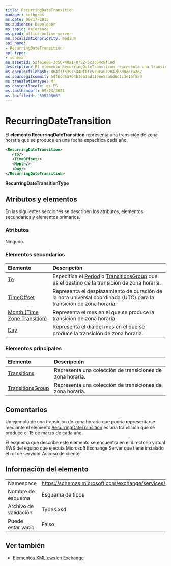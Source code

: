 ```yaml
---
title: RecurringDateTransition
manager: sethgros
ms.date: 09/17/2015
ms.audience: Developer
ms.topic: reference
ms.prod: office-online-server
ms.localizationpriority: medium
api_name:
- RecurringDateTransition
api_type:
- schema
ms.assetid: 52fe1e05-3c50-40a1-8752-5c3c64c9f1ed
description: El elemento RecurringDateTransition representa una transición de zona horaria que se produce en una fecha específica cada año.
ms.openlocfilehash: 864f3f539c5440fbfc539ca6c2042b3d9edca267
ms.sourcegitcommit: 54f6cd5a704b36b76d110ee53a6d6c1c3e15f5a9
ms.translationtype: MT
ms.contentlocale: es-ES
ms.lasthandoff: 09/24/2021
ms.locfileid: "59529366"
---
```

# <a name="recurringdatetransition"></a>RecurringDateTransition

El **elemento RecurringDateTransition** representa una transición de zona horaria que se produce en una fecha específica cada año. 
  
```xml
<RecurringDateTransition>
   <To/>
   <TimeOffset/>
   <Month/>
   <Day/>
</RecurringDateTransition>
```

 **RecurringDateTransitionType**
## <a name="attributes-and-elements"></a>Atributos y elementos

En las siguientes secciones se describen los atributos, elementos secundarios y elementos primarios.
  
### <a name="attributes"></a>Atributos

Ninguno.
  
### <a name="child-elements"></a>Elementos secundarios

|**Elemento**|**Descripción**|
|:-----|:-----|
|[To](to.md) <br/> |Especifica el [Period](period.md) o [TransitionsGroup](transitionsgroup.md) que es el destino de la transición de zona horaria.  <br/> |
|[TimeOffset](timeoffset.md) <br/> |Representa el desplazamiento de duración de la hora universal coordinada (UTC) para la transición de zona horaria.  <br/> |
|[Month (Time Zone Transition)](month-time-zone-transition.md) <br/> |Representa el mes en el que se produce la transición de zona horaria.  <br/> |
|[Day](day.md) <br/> |Representa el día del mes en el que se produce la transición de zona horaria.  <br/> |
   
### <a name="parent-elements"></a>Elementos principales

|**Elemento**|**Descripción**|
|:-----|:-----|
|[Transitions](transitions.md) <br/> |Representa una colección de transiciones de zona horaria.  <br/> |
|[TransitionsGroup](transitionsgroup.md) <br/> |Representa una colección de transiciones de zona horaria.  <br/> |
   
## <a name="remarks"></a>Comentarios

Un ejemplo de una transición de zona horaria que podría representarse mediante el elemento [RecurringDateTransition](recurringdatetransition.md) es una transición que se produce el 15 de marzo de cada año. 
  
El esquema que describe este elemento se encuentra en el directorio virtual EWS del equipo que ejecuta Microsoft Exchange Server que tiene instalado el rol de servidor Acceso de cliente.
  
## <a name="element-information"></a>Información del elemento

|||
|:-----|:-----|
|Namespace  <br/> |https://schemas.microsoft.com/exchange/services/2006/types  <br/> |
|Nombre de esquema  <br/> |Esquema de tipos  <br/> |
|Archivo de validación  <br/> |Types.xsd  <br/> |
|Puede estar vacío  <br/> |Falso  <br/> |
   
## <a name="see-also"></a>Ver también



- [Elementos XML ews en Exchange](ews-xml-elements-in-exchange.md)


